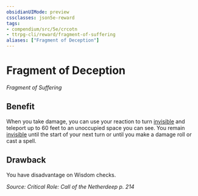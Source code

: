 ```yaml
---
obsidianUIMode: preview
cssclasses: json5e-reward
tags:
- compendium/src/5e/crcotn
- ttrpg-cli/reward/fragment-of-suffering
aliases: ["Fragment of Deception"]
---
```

# Fragment of Deception
*Fragment of Suffering*  

## Benefit

When you take damage, you can use your reaction to turn [invisible](/3-Mechanics/CLI/rules/conditions.md#invisible) and teleport up to 60 feet to an unoccupied space you can see. You remain [invisible](/3-Mechanics/CLI/rules/conditions.md#invisible) until the start of your next turn or until you make a damage roll or cast a spell.

## Drawback

You have disadvantage on Wisdom checks.

*Source: Critical Role: Call of the Netherdeep p. 214*